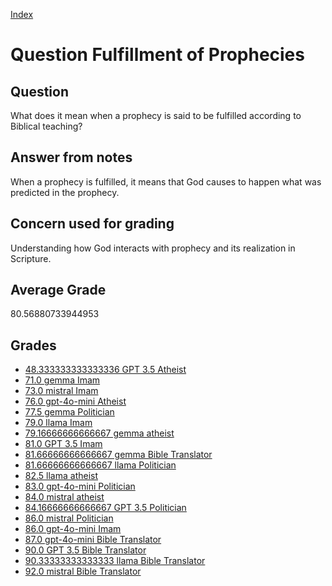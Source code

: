 
[Index](../../index.md)
# Question Fulfillment of Prophecies
## Question
What does it mean when a prophecy is said to be fulfilled according to Biblical teaching?

## Answer from notes
When a prophecy is fulfilled, it means that God causes to happen what was predicted in the prophecy.

## Concern used for grading
Understanding how God interacts with prophecy and its realization in Scripture.

## Average Grade
80.56880733944953

## Grades
 * [48.333333333333336 GPT 3.5 Atheist](../answers/GPT_3.5_Atheist/Fulfillment_of_Prophecies.md)
 * [71.0 gemma Imam](../answers/gemma_Imam/Fulfillment_of_Prophecies.md)
 * [73.0 mistral Imam](../answers/mistral_Imam/Fulfillment_of_Prophecies.md)
 * [76.0 gpt-4o-mini Atheist](../answers/gpt-4o-mini_Atheist/Fulfillment_of_Prophecies.md)
 * [77.5 gemma Politician](../answers/gemma_Politician/Fulfillment_of_Prophecies.md)
 * [79.0 llama Imam](../answers/llama_Imam/Fulfillment_of_Prophecies.md)
 * [79.16666666666667 gemma atheist](../answers/gemma_atheist/Fulfillment_of_Prophecies.md)
 * [81.0 GPT 3.5 Imam](../answers/GPT_3.5_Imam/Fulfillment_of_Prophecies.md)
 * [81.66666666666667 gemma Bible Translator](../answers/gemma_Bible_Translator/Fulfillment_of_Prophecies.md)
 * [81.66666666666667 llama Politician](../answers/llama_Politician/Fulfillment_of_Prophecies.md)
 * [82.5 llama atheist](../answers/llama_atheist/Fulfillment_of_Prophecies.md)
 * [83.0 gpt-4o-mini Politician](../answers/gpt-4o-mini_Politician/Fulfillment_of_Prophecies.md)
 * [84.0 mistral atheist](../answers/mistral_atheist/Fulfillment_of_Prophecies.md)
 * [84.16666666666667 GPT 3.5 Politician](../answers/GPT_3.5_Politician/Fulfillment_of_Prophecies.md)
 * [86.0 mistral Politician](../answers/mistral_Politician/Fulfillment_of_Prophecies.md)
 * [86.0 gpt-4o-mini Imam](../answers/gpt-4o-mini_Imam/Fulfillment_of_Prophecies.md)
 * [87.0 gpt-4o-mini Bible Translator](../answers/gpt-4o-mini_Bible_Translator/Fulfillment_of_Prophecies.md)
 * [90.0 GPT 3.5 Bible Translator](../answers/GPT_3.5_Bible_Translator/Fulfillment_of_Prophecies.md)
 * [90.33333333333333 llama Bible Translator](../answers/llama_Bible_Translator/Fulfillment_of_Prophecies.md)
 * [92.0 mistral Bible Translator](../answers/mistral_Bible_Translator/Fulfillment_of_Prophecies.md)
